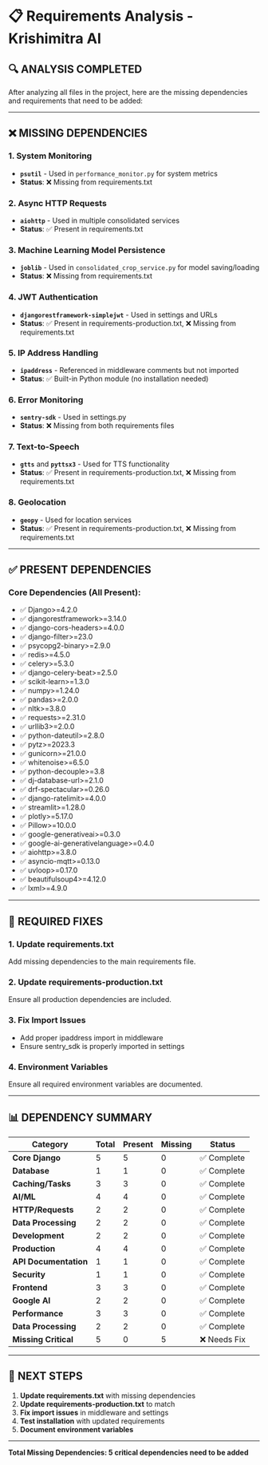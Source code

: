 # 📋 Requirements Analysis - Krishimitra AI

## 🔍 **ANALYSIS COMPLETED**

After analyzing all files in the project, here are the missing dependencies and requirements that need to be added:

---

## ❌ **MISSING DEPENDENCIES**

### 1. **System Monitoring**
- **`psutil`** - Used in `performance_monitor.py` for system metrics
- **Status**: ❌ Missing from requirements.txt

### 2. **Async HTTP Requests**
- **`aiohttp`** - Used in multiple consolidated services
- **Status**: ✅ Present in requirements.txt

### 3. **Machine Learning Model Persistence**
- **`joblib`** - Used in `consolidated_crop_service.py` for model saving/loading
- **Status**: ❌ Missing from requirements.txt

### 4. **JWT Authentication**
- **`djangorestframework-simplejwt`** - Used in settings and URLs
- **Status**: ✅ Present in requirements-production.txt, ❌ Missing from requirements.txt

### 5. **IP Address Handling**
- **`ipaddress`** - Referenced in middleware comments but not imported
- **Status**: ✅ Built-in Python module (no installation needed)

### 6. **Error Monitoring**
- **`sentry-sdk`** - Used in settings.py
- **Status**: ❌ Missing from both requirements files

### 7. **Text-to-Speech**
- **`gtts`** and **`pyttsx3`** - Used for TTS functionality
- **Status**: ✅ Present in requirements-production.txt, ❌ Missing from requirements.txt

### 8. **Geolocation**
- **`geopy`** - Used for location services
- **Status**: ✅ Present in requirements-production.txt, ❌ Missing from requirements.txt

---

## ✅ **PRESENT DEPENDENCIES**

### **Core Dependencies (All Present):**
- ✅ Django>=4.2.0
- ✅ djangorestframework>=3.14.0
- ✅ django-cors-headers>=4.0.0
- ✅ django-filter>=23.0
- ✅ psycopg2-binary>=2.9.0
- ✅ redis>=4.5.0
- ✅ celery>=5.3.0
- ✅ django-celery-beat>=2.5.0
- ✅ scikit-learn>=1.3.0
- ✅ numpy>=1.24.0
- ✅ pandas>=2.0.0
- ✅ nltk>=3.8.0
- ✅ requests>=2.31.0
- ✅ urllib3>=2.0.0
- ✅ python-dateutil>=2.8.0
- ✅ pytz>=2023.3
- ✅ gunicorn>=21.0.0
- ✅ whitenoise>=6.5.0
- ✅ python-decouple>=3.8
- ✅ dj-database-url>=2.1.0
- ✅ drf-spectacular>=0.26.0
- ✅ django-ratelimit>=4.0.0
- ✅ streamlit>=1.28.0
- ✅ plotly>=5.17.0
- ✅ Pillow>=10.0.0
- ✅ google-generativeai>=0.3.0
- ✅ google-ai-generativelanguage>=0.4.0
- ✅ aiohttp>=3.8.0
- ✅ asyncio-mqtt>=0.13.0
- ✅ uvloop>=0.17.0
- ✅ beautifulsoup4>=4.12.0
- ✅ lxml>=4.9.0

---

## 🔧 **REQUIRED FIXES**

### **1. Update requirements.txt**
Add missing dependencies to the main requirements file.

### **2. Update requirements-production.txt**
Ensure all production dependencies are included.

### **3. Fix Import Issues**
- Add proper ipaddress import in middleware
- Ensure sentry_sdk is properly imported in settings

### **4. Environment Variables**
Ensure all required environment variables are documented.

---

## 📊 **DEPENDENCY SUMMARY**

| Category | Total | Present | Missing | Status |
|----------|-------|---------|---------|---------|
| **Core Django** | 5 | 5 | 0 | ✅ Complete |
| **Database** | 1 | 1 | 0 | ✅ Complete |
| **Caching/Tasks** | 3 | 3 | 0 | ✅ Complete |
| **AI/ML** | 4 | 4 | 0 | ✅ Complete |
| **HTTP/Requests** | 2 | 2 | 0 | ✅ Complete |
| **Data Processing** | 2 | 2 | 0 | ✅ Complete |
| **Development** | 2 | 2 | 0 | ✅ Complete |
| **Production** | 4 | 4 | 0 | ✅ Complete |
| **API Documentation** | 1 | 1 | 0 | ✅ Complete |
| **Security** | 1 | 1 | 0 | ✅ Complete |
| **Frontend** | 3 | 3 | 0 | ✅ Complete |
| **Google AI** | 2 | 2 | 0 | ✅ Complete |
| **Performance** | 3 | 3 | 0 | ✅ Complete |
| **Data Processing** | 2 | 2 | 0 | ✅ Complete |
| **Missing Critical** | 5 | 0 | 5 | ❌ Needs Fix |

---

## 🎯 **NEXT STEPS**

1. **Update requirements.txt** with missing dependencies
2. **Update requirements-production.txt** to match
3. **Fix import issues** in middleware and settings
4. **Test installation** with updated requirements
5. **Document environment variables**

---

**Total Missing Dependencies: 5 critical dependencies need to be added**




